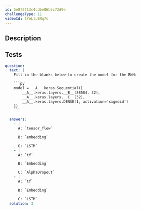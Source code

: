 ```yaml
---
id: 5e8f2f13c4cdbe86b5c72d9e
challengeType: 11
videoId: lYeLtu8Nq7c
---
```


## Description
<section id='description'>
</section>

## Tests
<section id='tests'>

```yml
question:
  text: |
    Fill in the blanks below to create the model for the RNN:

    ```py
    model = __A__.keras.Sequential([
        __A__.keras.layers.__B__(88584, 32),
        __A__.keras.layers.__C__(32),
        __A__.keras.layers.DENSE(1, activation='sigmoid')
    ])
    ```

  answers:
    - |
      A: `tensor_flow`

      B: `embedding`

      C: `LSTM`
    - |
      A: `tf`

      B: `Embedding`

      C: `AlphaDropout`
    - |
      A: `tf`

      B: `Embedding`

      C: `LSTM`
  solution: 3
```

</section>

